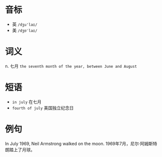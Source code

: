 # 音标

- 英 `/dʒu'laɪ/`
- 美 `/dʒʊˈlaɪ/`

# 词义

n. 七月
`the seventh month of the year, between June and August`

# 短语

- `in july` 在七月
- `fourth of july` 美国独立纪念日

# 例句

In July 1969, Neil Armstrong walked on the moon.
1969年7月，尼尔·阿姆斯特朗踏上了月球。


